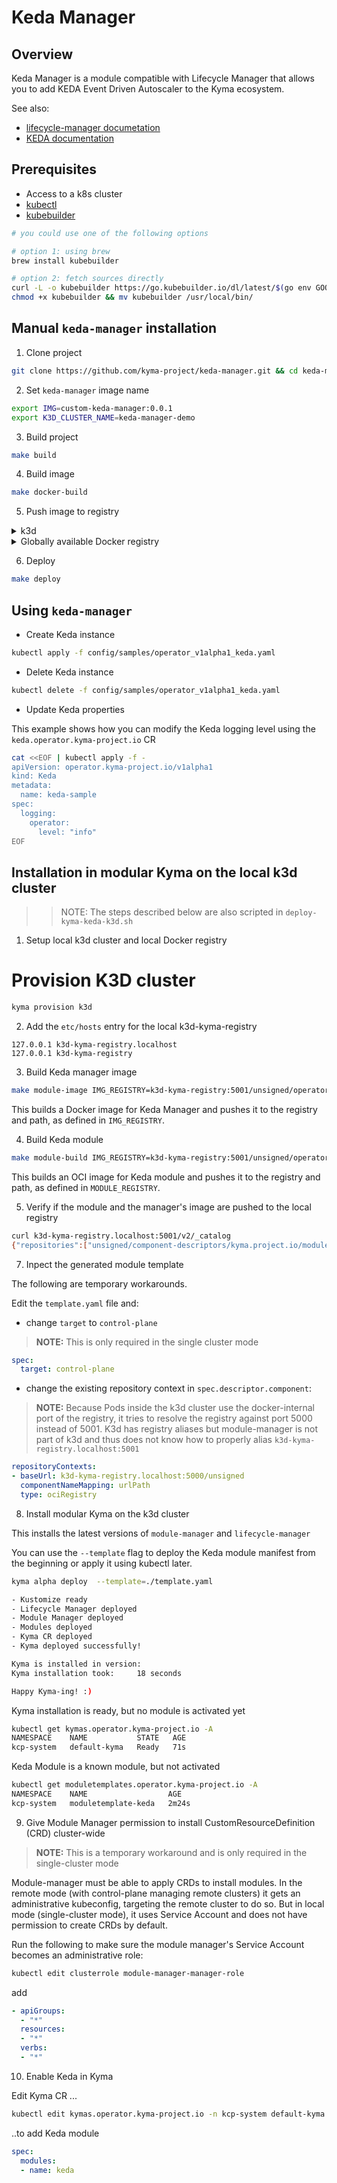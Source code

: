 # Keda Manager

## Overview

Keda Manager is a module compatible with Lifecycle Manager that allows you to add KEDA Event Driven Autoscaler to the Kyma ecosystem. 

See also:
- [lifecycle-manager documetation](https://github.com/kyma-project/lifecycle-manager)
- [KEDA documentation](https://keda.sh/docs/2.7/concepts/)

## Prerequisites

- Access to a k8s cluster
- [kubectl](https://kubernetes.io/docs/tasks/tools/)
- [kubebuilder](https://book.kubebuilder.io/)

```bash
# you could use one of the following options

# option 1: using brew
brew install kubebuilder

# option 2: fetch sources directly
curl -L -o kubebuilder https://go.kubebuilder.io/dl/latest/$(go env GOOS)/$(go env GOARCH)
chmod +x kubebuilder && mv kubebuilder /usr/local/bin/
```

## Manual `keda-manager` installation


1. Clone project

```bash
git clone https://github.com/kyma-project/keda-manager.git && cd keda-manager/
```

2. Set `keda-manager` image name

```bash
export IMG=custom-keda-manager:0.0.1
export K3D_CLUSTER_NAME=keda-manager-demo
```

3. Build project

```bash
make build
```

4. Build image

```bash
make docker-build
```

5. Push image to registry

<div tabs name="Push image" group="keda-installation">
  <details>
  <summary label="k3d">
  k3d
  </summary>

   ```bash
   k3d image import $IMG -c $K3D_CLUSTER_NAME
   ```
  </details>
  <details>
  <summary label="Docker registry">
  Globally available Docker registry
  </summary>

   ```bash
   make docker-push
   ```

  </details>
</div>

6. Deploy

```bash
make deploy
```

## Using `keda-manager`

- Create Keda instance

```bash
kubectl apply -f config/samples/operator_v1alpha1_keda.yaml
```

- Delete Keda instance

```bash
kubectl delete -f config/samples/operator_v1alpha1_keda.yaml
```

- Update Keda properties

This example shows how you can modify the Keda logging level using the `keda.operator.kyma-project.io` CR

```bash
cat <<EOF | kubectl apply -f -
apiVersion: operator.kyma-project.io/v1alpha1
kind: Keda
metadata:
  name: keda-sample
spec:
  logging:
    operator:
      level: "info"
EOF
```

## Installation in modular Kyma on the local k3d cluster

>>NOTE: The steps described below are also scripted in `deploy-kyma-keda-k3d.sh`

1. Setup local k3d cluster and local Docker registry

# Provision K3D cluster

```bash
kyma provision k3d 
```
2. Add the `etc/hosts` entry for the local k3d-kyma-registry 

```
127.0.0.1 k3d-kyma-registry.localhost
127.0.0.1 k3d-kyma-registry
```

3. Build Keda manager image
```bash
make module-image IMG_REGISTRY=k3d-kyma-registry:5001/unsigned/operator-images
```

This builds a Docker image for Keda Manager and pushes it to the registry and path, as defined in `IMG_REGISTRY`.

4. Build Keda module
```bash
make module-build IMG_REGISTRY=k3d-kyma-registry:5001/unsigned/operator-images MODULE_REGISTRY=k3d-kyma-registry.localhost:5001/unsigned
```

This builds an OCI image for Keda module and pushes it to the registry and path, as defined in `MODULE_REGISTRY`.

5. Verify if the module and the manager's image are pushed to the local registry

```bash
curl k3d-kyma-registry.localhost:5001/v2/_catalog
{"repositories":["unsigned/component-descriptors/kyma.project.io/module/keda","unsigned/operator-images/keda-operator"]}
```

7. Inpect the generated module template

The following are temporary workarounds.

Edit the `template.yaml` file and:

 - change `target` to `control-plane`
>**NOTE:** This is only required in the single cluster mode

```yaml
spec:
  target: control-plane
```

- change the existing repository context in `spec.descriptor.component`:
>**NOTE:** Because Pods inside the k3d cluster use the docker-internal port of the registry, it tries to resolve the registry against port 5000 instead of 5001. K3d has registry aliases but module-manager is not part of k3d and thus does not know how to properly alias `k3d-kyma-registry.localhost:5001`

```yaml
repositoryContexts:                                                                           
- baseUrl: k3d-kyma-registry.localhost:5000/unsigned                                                   
  componentNameMapping: urlPath                                                               
  type: ociRegistry
```

8. Install modular Kyma on the k3d cluster

This installs the latest versions of `module-manager` and `lifecycle-manager`

You can use the `--template` flag to deploy the Keda module manifest from the beginning or apply it using kubectl later.

```bash
kyma alpha deploy  --template=./template.yaml

- Kustomize ready
- Lifecycle Manager deployed
- Module Manager deployed
- Modules deployed
- Kyma CR deployed
- Kyma deployed successfully!

Kyma is installed in version:
Kyma installation took:		18 seconds

Happy Kyma-ing! :)
```

Kyma installation is ready, but no module is activated yet
```bash
kubectl get kymas.operator.kyma-project.io -A
NAMESPACE    NAME           STATE   AGE
kcp-system   default-kyma   Ready   71s
```

Keda Module is a known module, but not activated
```bash
kubectl get moduletemplates.operator.kyma-project.io -A 
NAMESPACE    NAME                  AGE
kcp-system   moduletemplate-keda   2m24s
```

9. Give Module Manager permission to install CustomResourceDefinition (CRD) cluster-wide

>**NOTE:** This is a temporary workaround and is only required in the single-cluster mode

Module-manager must be able to apply CRDs to install modules. In the remote mode (with control-plane managing remote clusters) it gets an administrative kubeconfig, targeting the remote cluster to do so. But in local mode (single-cluster mode), it uses Service Account and does not have permission to create CRDs by default.

Run the following to make sure the module manager's Service Account becomes an administrative role:

```bash
kubectl edit clusterrole module-manager-manager-role
```
add
```yaml
- apiGroups:                                                                                                                  
  - "*"                                                                                                                       
  resources:                                                                                                                  
  - "*"                                                                                                                       
  verbs:                                                                                                                      
  - "*"
```

10. Enable Keda in Kyma

Edit Kyma CR ...

```bash
kubectl edit kymas.operator.kyma-project.io -n kcp-system default-kyma
```
..to add Keda module

```yaml
spec:
  modules:
  - name: keda
```